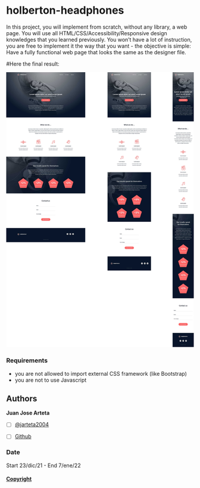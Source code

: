 # holberton-headphones

 In this project, you will implement from scratch, without any library, a web page. You will use all HTML/CSS/Accessibility/Responsive design knowledges that you learned previously.
You won’t have a lot of instruction, you are free to implement it the way that you want - the objective is simple: Have a fully functional web page that looks the same as the designer file.

#Here the final result:

<img alt="holberton-headphones"  src="https://github.com/jj131204/holberton-headphones/blob/main/images/holberton-headphones.jpg" />


### Requirements

  * you are not allowed to import external CSS framework (like Bootstrap)
  * you are not to use Javascript



## Authors

**Juan Jose Arteta**

 - [ ] [@jarteta2004](https://twitter.com/jarteta2004)
 - [ ] [Github](https://github.com/jj131204)


### Date
Start  23/dic/21 - End 7/ene/22
####
#### [Copyright](https://github.com/jj131204/simple_shell/blob/master/LICENSE)
